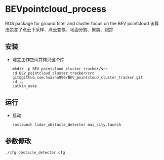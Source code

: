 # BEVpointcloud_process

ROS package for ground filter and cluster focus on the BEV pointcloud
该算法包含了点云下采样、点云变换、地面分割、聚类、跟踪
## 安装
 - 建立工作空间并拷贝这个库
   ```Shell
   mkdir -p BEV_pointcloud_cluster_tracker/src
   cd BEV_pointcloud_cluster_tracker/src
   git@github.com:huashu996/BEV_pointcloud_cluster_tracker.git
   cd ..
   catkin_make
   ```
## 运行
 - 启动
   ```Shell
   roslaunch lidar_obstacle_detector mai_city.launch
   ```
## 参数修改
	./cfg obstacle_detector.cfg
